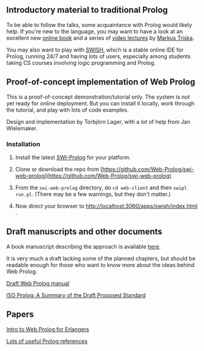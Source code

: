 
## Introductory material to traditional Prolog

To be able to follow the talks, some acquaintance with Prolog would likely help. If you're new to the language, you may want to have a look at an excellent new [online book](https://www.metalevel.at/prolog) and a series of [video lectures](https://www.metalevel.at/prolog/videos) by [Markus Triska](https://www.metalevel.at). 

You may also want to play with [SWISH](https://swish.swi-prolog.org), which is a stable online IDE for Prolog, running 24/7 and having lots of users, especially among students taking CS courses involving logic programming and Prolog. 



## Proof-of-concept implementation of Web Prolog

This is a proof-of-concept demonstration/tutorial only. The system is _not_ yet ready for online deployment. But you can install it locally, work through the tutorial, and play with lots of code examples.

Design and implementation by Torbjörn Lager, with a _lot_ of help from Jan Wielemaker. 


### Installation

1. Install the latest [SWI-Prolog](https://www.swi-prolog.org/download/devel) for your platform. 

2. Clone or download the repo from [https://github.com/Web-Prolog/swi-web-prolog](https://github.com/Web-Prolog/swi-web-prolog)

3. From the `swi-web-prolog` directory, do `cd web-client` and then `swipl run.pl`. (There may be a few warnings, but they don't matter.)

4. Now direct your browser to [http://localhost:3060/apps/swish/index.html](http://localhost:3060/apps/swish/index.html) .

## Draft manuscripts and other documents

A book manuscript describing the approach is available [here](https://github.com/Web-Prolog/swi-web-prolog/raw/master/book/web-prolog.pdf).

It is very much a draft lacking some of the planned chapters, but should be readable enough for those who want to know more about the ideas behind Web Prolog.

[Draft Web Prolog manual](documents/manual-draft.pdf)

[ISO Prolog: A Summary of the Draft Proposed Standard](http://fsl.cs.illinois.edu/images/9/9c/PrologStandard.pdf)



## Papers


[Intro to Web Prolog for Erlangers](https://gup.ub.gu.se/file/207827)


[Lots of useful Prolog references](https://swi-prolog.discourse.group/t/useful-prolog-references/1089)
